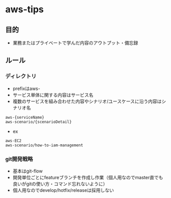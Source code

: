 # aws-tips
## 目的
* 業務またはプライベートで学んだ内容のアウトプット・備忘録
## ルール
### ディレクトリ
* prefixはaws-
* サービス単体に関する内容はサービス名
* 複数のサービスを組み合わせた内容やシナリオ/ユースケースに沿う内容はシナリオ名
```
aws-{serviceName}
aws-scenario/{scenarioDetail}
```
* ex
```
aws-EC2
aws-scenario/how-to-iam-management
```
### git開発戦略
* 基本はgit-flow
* 開発単位ごとにfeatureブランチを作成し作業（個人用なのでmaster直でも良いがgitの使い方・コマンド忘れないように）
* 個人用なのでdevelop/hotfix/releaseは採用しない

<script src="https://blz-soft.github.io/md_style/release/v1.2/md_style.js" ></script>